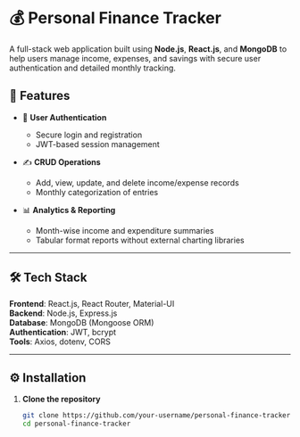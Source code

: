 # 💰 Personal Finance Tracker

A full-stack web application built using **Node.js**, **React.js**, and **MongoDB** to help users manage income, expenses, and savings with secure user authentication and detailed monthly tracking.



## 🚀 Features

- 🔐 **User Authentication**
  - Secure login and registration
  - JWT-based session management

- ✍️ **CRUD Operations**
  - Add, view, update, and delete income/expense records
  - Monthly categorization of entries

- 📊 **Analytics & Reporting**
  - Month-wise income and expenditure summaries
  - Tabular format reports without external charting libraries

---

## 🛠 Tech Stack

**Frontend**: React.js, React Router, Material-UI  
**Backend**: Node.js, Express.js  
**Database**: MongoDB (Mongoose ORM)  
**Authentication**: JWT, bcrypt  
**Tools**: Axios, dotenv, CORS

---

## ⚙️ Installation

1. **Clone the repository**
   ```bash
   git clone https://github.com/your-username/personal-finance-tracker.git
   cd personal-finance-tracker
